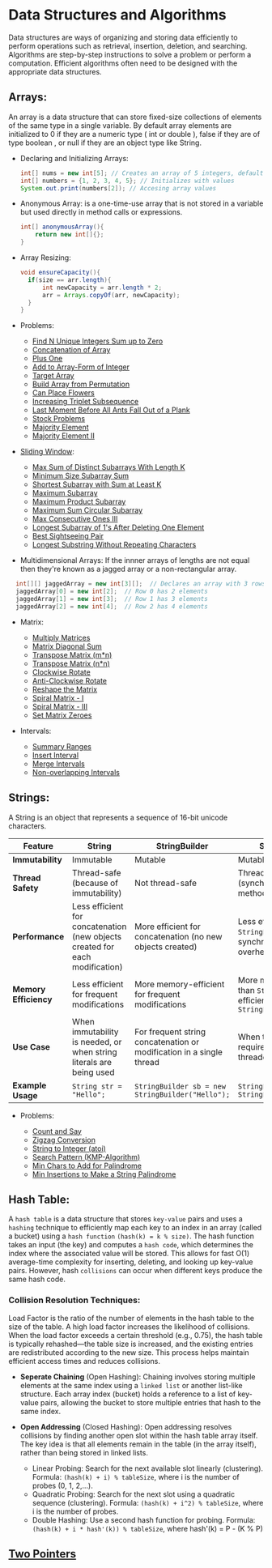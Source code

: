 # Data Structures and Algorithms
Data structures are ways of organizing and storing data efficiently to perform operations such as retrieval, insertion, deletion, and searching. Algorithms are step-by-step instructions to solve a problem or perform a computation. Efficient algorithms often need to be designed with the appropriate data structures.

## Arrays:
An array is a data structure that can store fixed-size collections of elements of the same type in a single variable. By default array elements are initialized to 0 if they are a numeric type ( int or double ), false if they are of type boolean , or null if they are an object type like String.

  - Declaring and Initializing Arrays:
    ```java
    int[] nums = new int[5]; // Creates an array of 5 integers, default values are 0
    int[] numbers = {1, 2, 3, 4, 5}; // Initializes with values
    System.out.print(numbers[2]); // Accesing array values
    ```

  - Anonymous Array: is a one-time-use array that is not stored in a variable but used directly in method calls or expressions.
    ```java
    int[] anonymousArray(){
        return new int[]{};
    }
    ```
    
  - Array Resizing:
    ```java
    void ensureCapacity(){
      if(size == arr.length){
          int newCapacity = arr.length * 2;
          arr = Arrays.copyOf(arr, newCapacity);
      }
    }
    ```
  - Problems:
    - [Find N Unique Integers Sum up to Zero](https://leetcode.com/problems/find-n-unique-integers-sum-up-to-zero/description/)
    - [Concatenation of Array](https://leetcode.com/problems/concatenation-of-array/description/)
    - [Plus One](https://leetcode.com/problems/plus-one/description/)
    - [Add to Array-Form of Integer](https://leetcode.com/problems/add-to-array-form-of-integer/description/)
    - [Target Array](https://leetcode.com/problems/create-target-array-in-the-given-order/description/)
    - [Build Array from Permutation](https://leetcode.com/problems/build-array-from-permutation/description/)
    - [Can Place Flowers](https://leetcode.com/problems/can-place-flowers/description/)
    - [Increasing Triplet Subsequence](https://leetcode.com/problems/increasing-triplet-subsequence/description/)
    - [Last Moment Before All Ants Fall Out of a Plank](https://leetcode.com/problems/last-moment-before-all-ants-fall-out-of-a-plank/description/)
    - [Stock Problems](https://leetcode.com/problems/best-time-to-buy-and-sell-stock-with-transaction-fee/solutions/108870/most-consistent-ways-of-dealing-with-the-series-of-stock-problems/)
    - [Majority Element](https://leetcode.com/problems/majority-element/description/)
    - [Majority Element II](https://leetcode.com/problems/majority-element-ii/description/)
  
  - [Sliding Window](https://blog.algomaster.io/p/f4412a17-7a3a-4d0b-8e39-9ea8f429bf7c):
    - [Max Sum of Distinct Subarrays With Length K](https://leetcode.com/problems/maximum-sum-of-distinct-subarrays-with-length-k/description/)
    - [Minimum Size Subarray Sum](https://leetcode.com/problems/minimum-size-subarray-sum/description/)
    - [Shortest Subarray with Sum at Least K](https://leetcode.com/problems/shortest-subarray-with-sum-at-least-k/description/)
    - [Maximum Subarray](https://leetcode.com/problems/maximum-subarray/description/)
    - [Maximum Product Subarray](https://leetcode.com/problems/maximum-product-subarray/description/)
    - [Maximum Sum Circular Subarray](https://leetcode.com/problems/maximum-sum-circular-subarray/description/)
    - [Max Consecutive Ones III](https://leetcode.com/problems/max-consecutive-ones-iii/description/)
    - [Longest Subarray of 1's After Deleting One Element](https://leetcode.com/problems/longest-subarray-of-1s-after-deleting-one-element/description/)
    - [Best Sightseeing Pair](https://leetcode.com/problems/best-sightseeing-pair/description/)
    - [Longest Substring Without Repeating Characters](https://leetcode.com/problems/longest-substring-without-repeating-characters/description/)

  - Multidimensional Arrays: If the innner arrays of lengths are not equal then they're known as a jagged array or a non-rectangular array.
  ```java
    int[][] jaggedArray = new int[3][];  // Declares an array with 3 rows, but columns will be different
    jaggedArray[0] = new int[2];  // Row 0 has 2 elements
    jaggedArray[1] = new int[3];  // Row 1 has 3 elements
    jaggedArray[2] = new int[4];  // Row 2 has 4 elements
   ```
  - Matrix:
    - [Multiply Matrices](https://www.geeksforgeeks.org/problems/multiply-matrices/1)
    - [Matrix Diagonal Sum](https://leetcode.com/problems/matrix-diagonal-sum/description/)
    - [Transpose Matrix (m*n)](https://leetcode.com/problems/transpose-matrix/description/)
    - [Transpose Matrix (n*n)](https://www.geeksforgeeks.org/problems/transpose-of-matrix-1587115621/1)
    - [Clockwise Rotate](https://leetcode.com/problems/rotate-image/description/)
    - [Anti-Clockwise Rotate](https://www.geeksforgeeks.org/problems/rotate-by-90-degree-1587115621/1)
    - [Reshape the Matrix](https://leetcode.com/problems/reshape-the-matrix/description/)
    - [Spiral Matrix - I](https://leetcode.com/problems/spiral-matrix/description/)
    - [Spiral Matrix - III](https://leetcode.com/problems/spiral-matrix-iii/description/)
    - [Set Matrix Zeroes](https://leetcode.com/problems/set-matrix-zeroes/description/)

  - Intervals:
    - [Summary Ranges](https://leetcode.com/problems/summary-ranges/description/)
    - [Insert Interval](https://leetcode.com/problems/insert-interval/description/)
    - [Merge Intervals](https://leetcode.com/problems/merge-intervals/description/)
    - [Non-overlapping Intervals](https://leetcode.com/problems/non-overlapping-intervals/description/)

## Strings:
A String is an object that represents a sequence of 16-bit unicode characters.

| Feature                | **String**                          | **StringBuilder**                    | **StringBuffer**                    |
|------------------------|-------------------------------------|--------------------------------------|-------------------------------------|
| **Immutability**        | Immutable                           | Mutable                              | Mutable                             |
| **Thread Safety**       | Thread-safe (because of immutability) | Not thread-safe                      | Thread-safe (synchronized methods)  |
| **Performance**         | Less efficient for concatenation (new objects created for each modification) | More efficient for concatenation (no new objects created) | Less efficient than `StringBuilder` (due to synchronization overhead) |
| **Memory Efficiency**   | Less efficient for frequent modifications | More memory-efficient for frequent modifications | More memory-efficient than `String`, but less efficient than `StringBuilder` |
| **Use Case**            | When immutability is needed, or when string literals are being used | For frequent string concatenation or modification in a single thread | When thread safety is required in multi-threaded environments |
| **Example Usage**       | `String str = "Hello";`             | `StringBuilder sb = new StringBuilder("Hello");` | `StringBuffer sbf = new StringBuffer("Hello");` |

  - Problems:
    
    - [Count and Say](https://leetcode.com/problems/count-and-say/description/)
    - [Zigzag Conversion](https://leetcode.com/problems/zigzag-conversion/description/)
    - [String to Integer (atoi)](https://leetcode.com/problems/string-to-integer-atoi/description/)
    - [Search Pattern (KMP-Algorithm)](https://www.geeksforgeeks.org/problems/search-pattern0205/1)
    - [Min Chars to Add for Palindrome](https://www.geeksforgeeks.org/problems/minimum-characters-to-be-added-at-front-to-make-string-palindrome/0)
    - [Min Insertions to Make a String Palindrome](https://leetcode.com/problems/minimum-insertion-steps-to-make-a-string-palindrome/description/)

## Hash Table:
A `hash table` is a data structure that stores `key-value` pairs and uses a `hashing` technique to efficiently map each key to an index in an array (called a bucket) using a `hash function` `(hash(k) = k % size)`. The hash function takes an input (the key) and computes a `hash code`, which determines the index where the associated value will be stored. This allows for fast O(1) average-time complexity for inserting, deleting, and looking up key-value pairs. However, hash `collisions` can occur when different keys produce the same hash code.

### Collision Resolution Techniques:
Load Factor is the ratio of the number of elements in the hash table to the size of the table. A high load factor increases the likelihood of collisions. When the load factor exceeds a certain threshold (e.g., 0.75), the hash table is typically rehashed—the table size is increased, and the existing entries are redistributed according to the new size. This process helps maintain efficient access times and reduces collisions.

  - **Seperate Chaining** (Open Hashing): Chaining involves storing multiple elements at the same index using a `linked list` or another list-like structure. Each array index (bucket) holds a reference to a list of key-value pairs, allowing the bucket to store multiple entries that hash to the same index.
    
  - **Open Addressing** (Closed Hashing): Open addressing resolves collisions by finding another open slot within the hash table array itself. The key idea is that all elements remain in the table (in the array itself), rather than being stored in linked lists.
      - Linear Probing: Search for the next available slot linearly (clustering). Formula: `(hash(k) + i) % tableSize`, where i is the number of probes (0, 1, 2,...).
      - Quadratic Probing: Search for the next slot using a quadratic sequence (clustering). Formula: `(hash(k) + i^2) % tableSize`, where i is the number of probes.
      - Double Hashing: Use a second hash function for probing. Formula: `(hash(k) + i * hash'(k)) % tableSize`, where hash'(k) = P - (K % P)


## [Two Pointers](https://leetcode.com/discuss/study-guide/1688903/Solved-all-two-pointers-problems-in-100-days)
